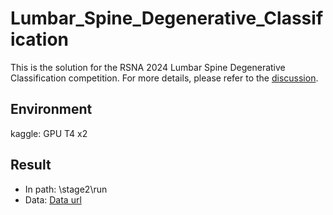 # Lumbar_Spine_Degenerative_Classification

This is the solution for the RSNA 2024 Lumbar Spine Degenerative Classification competition. For more details, please refer to the [discussion](https://www.kaggle.com/competitions/rsna-2024-lumbar-spine-degenerative-classification/discussion/539453).

## Environment
kaggle: GPU T4 x2

## Result
- In path: \stage2\run
- Data: [Data url](https://drive.google.com/drive/folders/1Ov3dR3rESIa1AjJNIQKTCmyp1t-1aUcG)
